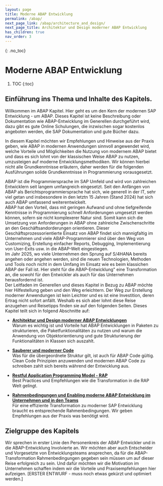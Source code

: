 ```yaml
---
layout: page
title: Moderne ABAP Entwicklung
permalink: /abap/
next_page_link: /abap/architecture_and_design/
next_page_title: Architektur und Design moderner ABAP Entwicklung
has_children: true
nav_order: 3
---
```


{: .no_toc}
# Moderne ABAP Entwicklung

1. TOC
{:toc}

## Einführung ins Thema und Inhalte des Kapitels.

Willkommen im ABAP Kapitel. Hier geht es um den Kern der modernen SAP Entwicklung - um ABAP. Dieses Kapitel ist keine Beschreibung oder Dokumentation wie ABAP-Entwicklung im Generellen durchgeführt wird, dazu gibt es gute Online Schulungen, die inzwischen sogar kostenlos angeboten werden, die SAP Dokumentation und gute Bücher dazu.

In diesem Kapitel möchten wir Empfehlungen und Hinweise aus der Praxis geben, wie ABAP in modernen Anwendungen sinnvoll angewendet wird, welche Vorteile und Möglichkeiten die Nutzung von modernem ABAP bietet und dass es sich lohnt von der klassischen Weise ABAP zu nutzen, umzusteigen auf moderne Entwicklungsmethodiken. Wir können hierbei nicht alle Grundkenntnisse erläutern, daher werden für die folgenden Ausführungen solide Grundkenntnisse in Programmierung vorausgesetzt.

ABAP ist die Programmiersprache im SAP Umfeld und wird von zahlreichen Entwicklern seit langem umfangreich eingesetzt. Seit den Anfängen von ABAP als Berichtsprogrammiersprache hat sich, wie generell in der IT, sehr viel getan und insbesondere in den letztn 15 Jahren (Stand 2024) hat sich auch ABAP umfassend weiterentwickelt.  
ABAP hat den Vorteil, dass mit geringen Aufwand und ohne tiefgreifende Kenntnisse in Programmierung schnell Anforderungen umgesetzt werden können, sofern sie nicht komplexerer Natur sind. Somit kann sich die Umsetzung von Anforderungen in ABAP ohne zahlreiche Zwischenschritte an den Geschäftsandorderungen orientieren. Dieser Geschäftsprozessorientierte Einsatz von ABAP findet sich  mannigfaltig im Unternehmen und viele ABAP-Programmierer sind über den Weg von Customizing, Erstellung einfacher Reports, Debugging, Implementierung von User-Exits usw. in die ABAP-Welt eingestiegen.  
Im Jahr 2025, wo viele Unternehmen den Sprung auf S/4HANA bereits angehen oder angehen werden, sind die neuen Technologien, Methoden und Tools noch nicht in dem Umfang im Einsatz wie es beim klassichen ABAP der Fall ist. Hier steht für die ABAP-Entwicklung" eine Transformation an, die sowohl für den Entwickler als auch für das Unternehmen herausfordernd ist.  
Der Leitfaden im Generellen und dieses Kapitel in Bezug zu ABAP möchte hier Hilfestellung geben und den Weg erleichtern.
Der Weg zur Erstellung moderner Anwendungen ist kein Leichter und es ist eine Investition, deren Ertrag nicht sofort anfällt. Weshalb es sich aber lohnt diese Reise anzugehen und Reisetipps finden sie auf den folgenden Seiten. 
Dieses Kapitel teilt sich in folgend Abschnitte auf:

- [**Architektur und Design moderner ABAP Entwicklungen**](architecture_and_design.md)  
    Warum es wichtig ist und Vorteile hat ABAP Entwicklungen in Paketen zu strukturieren, die Paketfunktionalitäten zu nutzen und warum die Anwendung von Objektorientierung und gute Strukturierung der Funktionalitäten in Klassen sich auszahlt.

- [**Sauberer und moderner Code**](clean_and_modern_abap.md)  
    Was für die übergeordnete Struktur gilt, ist auch für ABAP Code gültig. Clean Code Prinzipien anzuwenden und modernen ABAP Code zu schreiben zahlt sich bereits während der Entwicklung aus.

- [**Restful Application Programming Model - RAP**](restful_abap.md)  
    Best Practices und Empfehlungen wie die Transformation in die RAP Welt gelingt.

- [**Rahmenbedingungen und Enabling moderne ABAP Entwicklung im Unternehmen und in den Teams**](enabling_modern_development.md)  
    Für eine effiziente Transformation zu moderner SAP Entwicklung braucht es entsprechende Rahmenbedingungen. Wir geben Empfehlungen aus der Praxis was benötigt wird.

## **Zielgruppe des Kapitels**  
Wir sprechen in erster Linie den Personenkreis der ABAP Entwickler und in die ABAP-Entwicklung Involvierte an. Wir möchten aber auch Entscheider und Vorgesetzte von Entwicklungsteams ansprechen, da für die ABAP-Transformation Rahmenbedingungen gegeben sein müssen um auf dieser Reise erfolgreich zu sein. Und dafür möchten wir die Motivation im Unternehmen schaffen indem wir die Vorteile und Praxisempfehlungen hier aufzeigen.
[ERSTER ENTWURF - muss noch etwas gekürzt und optimiert werden.]

